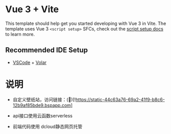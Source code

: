 # Vue 3 + Vite

This template should help get you started developing with Vue 3 in Vite. The template uses Vue 3 `<script setup>` SFCs, check out the [script setup docs](https://v3.vuejs.org/api/sfc-script-setup.html#sfc-script-setup) to learn more.

## Recommended IDE Setup

- [VSCode](https://code.visualstudio.com/) + [Volar](https://marketplace.visualstudio.com/items?itemName=johnsoncodehk.volar)

# 说明
- 自定义壁纸站，访问链接：(🔗)[!https://static-44c63a76-69a2-41f9-b8c6-12b9af85bde9.bspapp.com]

- api接口使用云函数serverless

- 前端代码使用 dcloud静态网页托管

